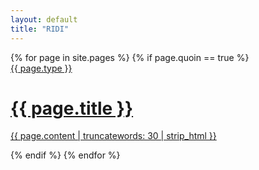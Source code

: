 ```yaml
---
layout: default
title: "RIDI"
---
```


<div class="catalogue">
{% for page in site.pages %}
{% if page.quoin == true %}
<a href="{{ page.url | prepend: site.baseurl }}" class="catalogue-item">
    <div>
        <!--
        <time datetime="{{ post.date }}" class="catalogue-time">{{ post.date | date: "%B %d, %Y" }}</time>
        -->
        <div class="catalogue-type">{{ page.type }}</div>
        <h1 class="catalogue-title">{{ page.title }}</h1>
        <p class="body">
          {{ page.content | truncatewords: 30 | strip_html }}
        </p>
    </div>
</a>
{% endif %}
{% endfor %}
</div>